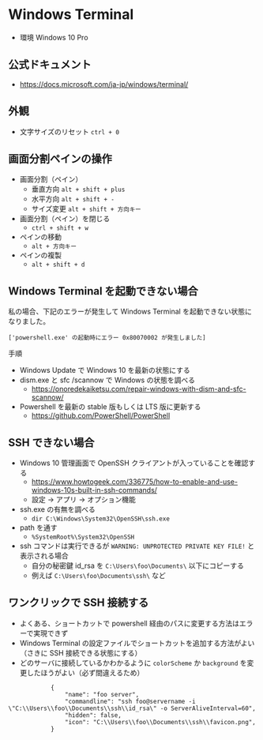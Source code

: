 # Windows Terminal

- 環境 Windows 10 Pro

## 公式ドキュメント

- <https://docs.microsoft.com/ja-jp/windows/terminal/>

## 外観

- 文字サイズのリセット `ctrl + 0`

## 画面分割ペインの操作

- 画面分割（ペイン）
  - 垂直方向 `alt + shift + plus`
  - 水平方向 `alt + shift + -`
  - サイズ変更 `alt + shift + 方向キー`
- 画面分割（ペイン）を閉じる
  - `ctrl + shift + w`
- ペインの移動
  - `alt + 方向キー`
- ペインの複製
  - `alt + shift + d`

## Windows Terminal を起動できない場合

私の場合、下記のエラーが発生して Windows Terminal を起動できない状態になりました。

```['powershell.exe' の起動時にエラー 0x80070002 が発生しました]```

手順

- Windows Update で Windows 10 を最新の状態にする
- dism.exe と sfc /scannow で Windows の状態を調べる
  - <https://onoredekaiketsu.com/repair-windows-with-dism-and-sfc-scannow/>
- Powershell を最新の stable 版もしくは LTS 版に更新する
  - <https://github.com/PowerShell/PowerShell>

## SSH できない場合

- Windows 10 管理画面で OpenSSH クライアントが入っていることを確認する
  - <https://www.howtogeek.com/336775/how-to-enable-and-use-windows-10s-built-in-ssh-commands/>
  - 設定 → アプリ → オプション機能
- ssh.exe の有無を調べる
  - `dir C:\Windows\System32\OpenSSH\ssh.exe`
- path を通す
  - `%SystemRoot%\System32\OpenSSH`
- ssh コマンドは実行できるが `WARNING: UNPROTECTED PRIVATE KEY FILE!` と表示される場合
  - 自分の秘密鍵 id_rsa を `C:\Users\foo\Documents\` 以下にコピーする
  - 例えば `C:\Users\foo\Documents\ssh\` など

## ワンクリックで SSH 接続する

- よくある、ショートカットで powershell 経由のパスに変更する方法はエラーで実現できず
- Windows Terminal の設定ファイルでショートカットを追加する方法がよい（さきに SSH 接続できる状態にする）
- どのサーバに接続しているかわかるように `colorScheme` か `background` を変更したほうがよい（必ず間違えるため）

```,
            {
                "name": "foo server",
                "commandline": "ssh foo@servername -i \"C:\\Users\\foo\\Documents\\ssh\\id_rsa\" -o ServerAliveInterval=60",
                "hidden": false,
                "icon": "C:\\Users\\foo\\Documents\\ssh\\favicon.png",
            }
```

